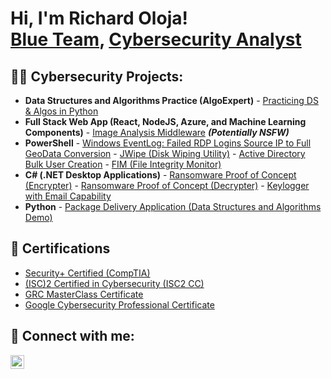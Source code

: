 <h1>Hi, I'm Richard Oloja! <br/><a href="https://github.com/OlojaRichard/RichardOloja">Blue Team</a>, <a href="https://www.linkedin.com/in/richard-oloja-5438ba280">Cybersecurity Analyst</a></h1>

<h2>👨‍💻 Cybersecurity Projects:</h2>

<ul>
  <li><b>Data Structures and Algorithms Practice (AlgoExpert)</b>
    - <a href="https://github.com/joshmadakor1/Algorithms-Practice">Practicing DS & Algos in Python</a>
  </li>
  <li><b>Full Stack Web App (React, NodeJS, Azure, and Machine Learning Components)</b>
    - <a href="https://github.com/joshmadakor1/4chan-Image-Analysis-Middleware-C964">Image Analysis Middleware</a> <b><i>(Potentially NSFW)</i></b>
  </li>
  <li><b>PowerShell</b>
    - <a href="https://github.com/joshmadakor1/Sentinel-Lab">Windows EventLog: Failed RDP Logins Source IP to Full GeoData Conversion</a>
    - <a href="https://github.com/joshmadakor1/Jwipe.PowerShell">JWipe (Disk Wiping Utility)</a>
    - <a href="https://github.com/joshmadakor1/AD_PS">Active Directory Bulk User Creation</a>
    - <a href="https://github.com/joshmadakor1/PowerShell-Integrity-FIM">FIM (File Integrity Monitor)</a>
  </li>
  <li><b>C# (.NET Desktop Applications)</b>
    - <a href="https://github.com/joshmadakor1/EncrypterPOC">Ransomware Proof of Concept (Encrypter)</a>
    - <a href="https://github.com/joshmadakor1/DecrypterPOC">Ransomware Proof of Concept (Decrypter)</a>
    - <a href="https://github.com/joshmadakor1/Key-Logger-With-Email">Keylogger with Email Capability</a>
  </li>
  <li><b>Python</b>
    - <a href="https://github.com/joshmadakor1/Package-Delivery-Pathfinding-Algorithm">Package Delivery Application (Data Structures and Algorithms Demo)</a>
  </li>
</ul>

<h2>🧾 Certifications</h2>

<ul>
  <li><a href="https://www.youtube.com/watch?v=a83ASGn_V_s">Security+ Certified (CompTIA)</a></li>
  <li><a href="https://www.youtube.com/watch?v=a83ASGn_V_s">(ISC)2 Certified in Cybersecurity (ISC2 CC)</a></li>
  <li><a href="https://www.youtube.com/watch?v=a83ASGn_V_s">GRC MasterClass Certificate</a></li>
  <li><a href="https://www.youtube.com/watch?v=a83ASGn_V_s">Google Cybersecurity Professional Certificate</a></li>
</ul>

<h2> 🤳 Connect with me:</h2>

[<img align="left" alt="Richard Oloja | LinkedIn" width="22px" src="https://cdn.jsdelivr.net/npm/simple-icons@v3/icons/linkedin.svg" />][linkedin]

[linkedin]: https://www.linkedin.com/in/richard-oloja-5438ba280

